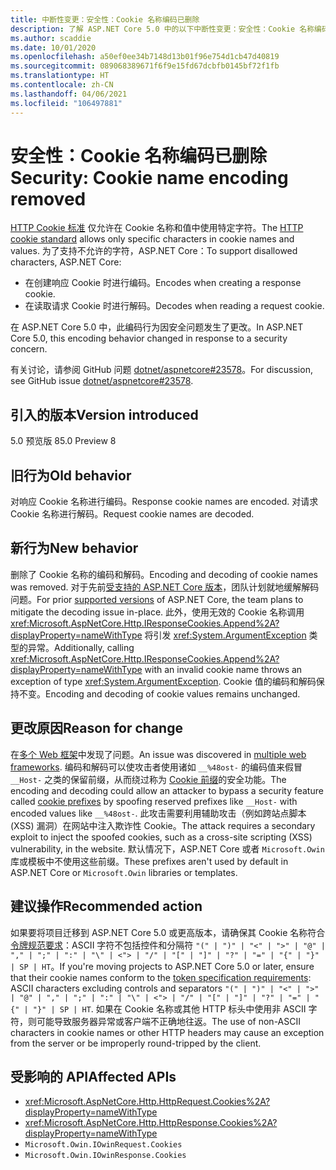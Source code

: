 ```yaml
---
title: 中断性变更：安全性：Cookie 名称编码已删除
description: 了解 ASP.NET Core 5.0 中的以下中断性变更：安全性：Cookie 名称编码已删除
ms.author: scaddie
ms.date: 10/01/2020
ms.openlocfilehash: a50ef0ee34b7148d13b01f96e754d1cb47d40819
ms.sourcegitcommit: 089068389671f6f9e15fd67dcbfb0145bf72f1fb
ms.translationtype: HT
ms.contentlocale: zh-CN
ms.lasthandoff: 04/06/2021
ms.locfileid: "106497881"
---
```

# <a name="security-cookie-name-encoding-removed"></a><span data-ttu-id="feb39-103">安全性：Cookie 名称编码已删除</span><span class="sxs-lookup"><span data-stu-id="feb39-103">Security: Cookie name encoding removed</span></span>

<span data-ttu-id="feb39-104">[HTTP Cookie 标准](https://tools.ietf.org/html/rfc6265#section-4.1.1) 仅允许在 Cookie 名称和值中使用特定字符。</span><span class="sxs-lookup"><span data-stu-id="feb39-104">The [HTTP cookie standard](https://tools.ietf.org/html/rfc6265#section-4.1.1) allows only specific characters in cookie names and values.</span></span> <span data-ttu-id="feb39-105">为了支持不允许的字符，ASP.NET Core：</span><span class="sxs-lookup"><span data-stu-id="feb39-105">To support disallowed characters, ASP.NET Core:</span></span>

* <span data-ttu-id="feb39-106">在创建响应 Cookie 时进行编码。</span><span class="sxs-lookup"><span data-stu-id="feb39-106">Encodes when creating a response cookie.</span></span>
* <span data-ttu-id="feb39-107">在读取请求 Cookie 时进行解码。</span><span class="sxs-lookup"><span data-stu-id="feb39-107">Decodes when reading a request cookie.</span></span>

<span data-ttu-id="feb39-108">在 ASP.NET Core 5.0 中，此编码行为因安全问题发生了更改。</span><span class="sxs-lookup"><span data-stu-id="feb39-108">In ASP.NET Core 5.0, this encoding behavior changed in response to a security concern.</span></span>

<span data-ttu-id="feb39-109">有关讨论，请参阅 GitHub 问题 [dotnet/aspnetcore#23578](https://github.com/dotnet/aspnetcore/issues/23578)。</span><span class="sxs-lookup"><span data-stu-id="feb39-109">For discussion, see GitHub issue [dotnet/aspnetcore#23578](https://github.com/dotnet/aspnetcore/issues/23578).</span></span>

## <a name="version-introduced"></a><span data-ttu-id="feb39-110">引入的版本</span><span class="sxs-lookup"><span data-stu-id="feb39-110">Version introduced</span></span>

<span data-ttu-id="feb39-111">5.0 预览版 8</span><span class="sxs-lookup"><span data-stu-id="feb39-111">5.0 Preview 8</span></span>

## <a name="old-behavior"></a><span data-ttu-id="feb39-112">旧行为</span><span class="sxs-lookup"><span data-stu-id="feb39-112">Old behavior</span></span>

<span data-ttu-id="feb39-113">对响应 Cookie 名称进行编码。</span><span class="sxs-lookup"><span data-stu-id="feb39-113">Response cookie names are encoded.</span></span> <span data-ttu-id="feb39-114">对请求 Cookie 名称进行解码。</span><span class="sxs-lookup"><span data-stu-id="feb39-114">Request cookie names are decoded.</span></span>

## <a name="new-behavior"></a><span data-ttu-id="feb39-115">新行为</span><span class="sxs-lookup"><span data-stu-id="feb39-115">New behavior</span></span>

<span data-ttu-id="feb39-116">删除了 Cookie 名称的编码和解码。</span><span class="sxs-lookup"><span data-stu-id="feb39-116">Encoding and decoding of cookie names was removed.</span></span> <span data-ttu-id="feb39-117">对于先前[受支持的 ASP.NET Core 版本](https://dotnet.microsoft.com/platform/support/policy/dotnet-core)，团队计划就地缓解解码问题。</span><span class="sxs-lookup"><span data-stu-id="feb39-117">For prior [supported versions](https://dotnet.microsoft.com/platform/support/policy/dotnet-core) of ASP.NET Core, the team plans to mitigate the decoding issue in-place.</span></span> <span data-ttu-id="feb39-118">此外，使用无效的 Cookie 名称调用 <xref:Microsoft.AspNetCore.Http.IResponseCookies.Append%2A?displayProperty=nameWithType> 将引发 <xref:System.ArgumentException> 类型的异常。</span><span class="sxs-lookup"><span data-stu-id="feb39-118">Additionally, calling <xref:Microsoft.AspNetCore.Http.IResponseCookies.Append%2A?displayProperty=nameWithType> with an invalid cookie name throws an exception of type <xref:System.ArgumentException>.</span></span> <span data-ttu-id="feb39-119">Cookie 值的编码和解码保持不变。</span><span class="sxs-lookup"><span data-stu-id="feb39-119">Encoding and decoding of cookie values remains unchanged.</span></span>

## <a name="reason-for-change"></a><span data-ttu-id="feb39-120">更改原因</span><span class="sxs-lookup"><span data-stu-id="feb39-120">Reason for change</span></span>

<span data-ttu-id="feb39-121">在[多个 Web 框架](https://github.com/advisories/GHSA-j6w9-fv6q-3q52)中发现了问题。</span><span class="sxs-lookup"><span data-stu-id="feb39-121">An issue was discovered in [multiple web frameworks](https://github.com/advisories/GHSA-j6w9-fv6q-3q52).</span></span> <span data-ttu-id="feb39-122">编码和解码可以使攻击者使用诸如 `__%48ost-` 的编码值来假冒 `__Host-` 之类的保留前缀，从而绕过称为 [Cookie 前缀](https://tools.ietf.org/html/draft-ietf-httpbis-cookie-prefixes-00)的安全功能。</span><span class="sxs-lookup"><span data-stu-id="feb39-122">The encoding and decoding could allow an attacker to bypass a security feature called [cookie prefixes](https://tools.ietf.org/html/draft-ietf-httpbis-cookie-prefixes-00) by spoofing reserved prefixes like `__Host-` with encoded values like `__%48ost-`.</span></span> <span data-ttu-id="feb39-123">此攻击需要利用辅助攻击（例如跨站点脚本 (XSS) 漏洞）在网站中注入欺诈性 Cookie。</span><span class="sxs-lookup"><span data-stu-id="feb39-123">The attack requires a secondary exploit to inject the spoofed cookies, such as a cross-site scripting (XSS) vulnerability, in the website.</span></span> <span data-ttu-id="feb39-124">默认情况下，ASP.NET Core 或者 `Microsoft.Owin` 库或模板中不使用这些前缀。</span><span class="sxs-lookup"><span data-stu-id="feb39-124">These prefixes aren't used by default in ASP.NET Core or `Microsoft.Owin` libraries or templates.</span></span>

## <a name="recommended-action"></a><span data-ttu-id="feb39-125">建议操作</span><span class="sxs-lookup"><span data-stu-id="feb39-125">Recommended action</span></span>

<span data-ttu-id="feb39-126">如果要将项目迁移到 ASP.NET Core 5.0 或更高版本，请确保其 Cookie 名称符合[令牌规范要求](https://tools.ietf.org/html/rfc2616#section-2.2)：ASCII 字符不包括控件和分隔符 `"(" | ")" | "<" | ">" | "@" | "," | ";" | ":" | "\" | <"> | "/" | "[" | "]" | "?" | "=" | "{" | "}" | SP | HT`。</span><span class="sxs-lookup"><span data-stu-id="feb39-126">If you're moving projects to ASP.NET Core 5.0 or later, ensure that their cookie names conform to the [token specification requirements](https://tools.ietf.org/html/rfc2616#section-2.2): ASCII characters excluding controls and separators `"(" | ")" | "<" | ">" | "@" | "," | ";" | ":" | "\" | <"> | "/" | "[" | "]" | "?" | "=" | "{" | "}" | SP | HT`.</span></span> <span data-ttu-id="feb39-127">如果在 Cookie 名称或其他 HTTP 标头中使用非 ASCII 字符，则可能导致服务器异常或客户端不正确地往返。</span><span class="sxs-lookup"><span data-stu-id="feb39-127">The use of non-ASCII characters in cookie names or other HTTP headers may cause an exception from the server or be improperly round-tripped by the client.</span></span>

## <a name="affected-apis"></a><span data-ttu-id="feb39-128">受影响的 API</span><span class="sxs-lookup"><span data-stu-id="feb39-128">Affected APIs</span></span>

- <xref:Microsoft.AspNetCore.Http.HttpRequest.Cookies%2A?displayProperty=nameWithType>
- <xref:Microsoft.AspNetCore.Http.HttpResponse.Cookies%2A?displayProperty=nameWithType>
- `Microsoft.Owin.IOwinRequest.Cookies`
- `Microsoft.Owin.IOwinResponse.Cookies`

<!--

### Category

ASP.NET Core

### Affected APIs

- `Overload:Microsoft.AspNetCore.Http.HttpRequest.Cookies`
- `Overload:Microsoft.AspNetCore.Http.HttpResponse.Cookies`
- `P:Microsoft.Owin.IOwinRequest.Cookies`
- `P:Microsoft.Owin.IOwinResponse.Cookies`

-->
